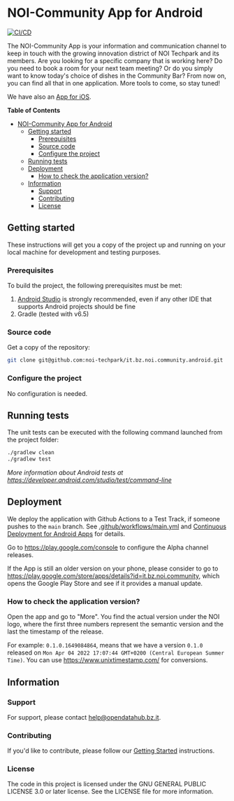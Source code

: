 # NOI-Community App for Android

[![CI/CD](https://github.com/noi-techpark/it.bz.noi.community.android/actions/workflows/main.yml/badge.svg)](https://github.com/noi-techpark/it.bz.noi.community.android/actions/workflows/main.yml)

The NOI-Community App is your information and communication channel to keep in
touch with the growing innovation district of NOI Techpark and its members. Are
you looking for a specific company that is working here? Do you need to book a
room for your next team meeting? Or do you simply want to know today's choice of
dishes in the Community Bar? From now on, you can find all that in one
application. More tools to come, so stay tuned!

We have also an [App for
iOS](https://github.com/noi-techpark/it.bz.noi.community.ios).

**Table of Contents**
- [NOI-Community App for Android](#noi-community-app-for-android)
	- [Getting started](#getting-started)
		- [Prerequisites](#prerequisites)
		- [Source code](#source-code)
		- [Configure the project](#configure-the-project)
	- [Running tests](#running-tests)
	- [Deployment](#deployment)
		- [How to check the application version?](#how-to-check-the-application-version)
	- [Information](#information)
		- [Support](#support)
		- [Contributing](#contributing)
		- [License](#license)

## Getting started

These instructions will get you a copy of the project up and running
on your local machine for development and testing purposes.

### Prerequisites

To build the project, the following prerequisites must be met:

1. [Android Studio](https://developer.android.com/studio) is strongly recommended,
   even if any other IDE that supports Android projects should be fine
2. Gradle (tested with v6.5)


### Source code

Get a copy of the repository:

```bash
git clone git@github.com:noi-techpark/it.bz.noi.community.android.git
```

### Configure the project

No configuration is needed.

## Running tests

The unit tests can be executed with the following command launched from the project folder:

```bash
./gradlew clean
./gradlew test
```

*More information about Android tests at https://developer.android.com/studio/test/command-line*

## Deployment

We deploy the application with Github Actions to a Test Track, if someone pushes
to the `main` branch. See
[.github/workflows/main.yml](.github/workflows/main.yml) and [Continuous
Deployment for Android Apps] for details.

Go to https://play.google.com/console to configure the Alpha channel releases.

If the App is still an older version on your phone, please consider to go to
https://play.google.com/store/apps/details?id=it.bz.noi.community, which opens
the Google Play Store and see if it provides a manual update.

### How to check the application version?
Open the app and go to "More". You find the actual version under the NOI logo,
where the first three numbers represent the semantic version and the last the
timestamp of the release.

For example: `0.1.0.1649084864`, means that we have a version `0.1.0` released
on `Mon Apr 04 2022 17:07:44 GMT+0200 (Central European Summer Time)`. You can
use https://www.unixtimestamp.com/ for conversions.

[Continuous Deployment for Android Apps]: https://github.com/noi-techpark/odh-docs/wiki/Continuous-Deployment-for-Android-Apps

## Information

### Support

For support, please contact [help@opendatahub.bz.it](mailto:help@opendatahub.bz.it).

### Contributing

If you'd like to contribute, please follow our [Getting
Started](https://github.com/noi-techpark/odh-docs/wiki/Contributor-Guidelines:-Getting-started)
instructions.

### License

The code in this project is licensed under the GNU GENERAL PUBLIC LICENSE 3.0 or
later license. See the LICENSE file for more information.
